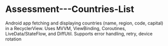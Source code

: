 # Assessment---Countries-List
Android app fetching and displaying countries (name, region, code, capital) in a RecyclerView. Uses MVVM, ViewBinding, Coroutines, LiveData/StateFlow, and DiffUtil. Supports error handling, retry, device rotation
